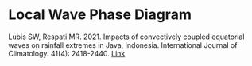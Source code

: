 # Local Wave Phase Diagram

Lubis SW, Respati MR. 2021. Impacts of convectively coupled equatorial waves on rainfall extremes in Java, Indonesia. International Journal of Climatology. 41(4): 2418-2440. [Link]( https://doi.org/10.1002/joc.6967)
